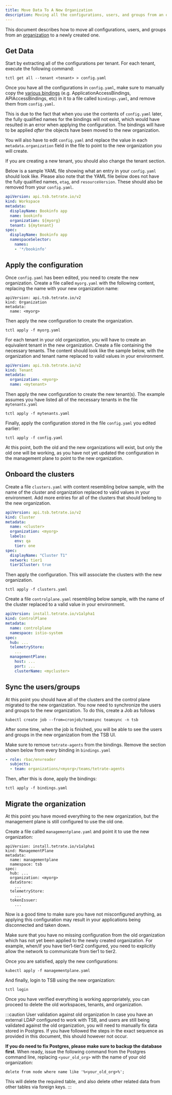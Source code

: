 ```yaml
---
title: Move Data To A New Organization
description: Moving all the configurations, users, and groups from an organization to a newly created one
---
```


<!-- NOTE: for TSB 1.2 and up -->

This document describes how to move all configurations, users, and groups from an
[organization](../concepts/terminology/#organization) to a newly created one.

## Get Data

Start by extracting all of the configurations per tenant. For each tenant, execute the following command:

```bash{promptUser: alice}
tctl get all --tenant <tenant> > config.yaml
```

Once you have all the configurations in `config.yaml`, make sure to manually copy the
[various bindings](../refs/tsb/rbac/v2/yaml) (e.g. ApplicationAccessBindings, APIAccessBindings, etc) in it to a file called
`bindings.yaml`, and remove them from `config.yaml`.

This is due to the fact that when you use the contents of `config.yaml` later, the fully qualified names for the
bindings will not exist, which would have resulted in an error when applying the configuration. The bindings will have
to be applied *after* the objects have been moved to the new organization.

You will also have to edit `config.yaml` and replace the value in each `metadata.organization` field in the file to
point to the new organization you will create.

If you are creating a new tenant, you should also change the tenant section.

Below is a sample YAML file showing what an entry in your `config.yaml` should look like. Please also note that the YAML
file below does not have the fully qualified names, `etag`, and `resourceVersion`. These should also be removed from
your `config.yaml`.

```yaml
apiVersion: api.tsb.tetrate.io/v2
kind: Workspace
metadata:
  displayName: Bookinfo app
  name: bookinfo
  organization: ${myorg}
  tenant: ${mytenant}
spec:
  displayName: Bookinfo app
  namespaceSelector:
    names:
    - '*/bookinfo'
```

## Apply the configuration

Once `config.yaml` has been edited, you need to create the new organization. Create a file called `myorg.yaml` with the
following content, replacing the name with your new organization name:

```
apiVersion: api.tsb.tetrate.io/v2
kind: Organization
metadata:
  name: <myorg>
```

Then apply the new configuration to create the organization.

```bash{promptUser: alice}
tctl apply -f myorg.yaml
```

For each tenant in your old organization, you will have to create an equivalent tenant in the new organization. Create a
file containing the necessary tenants. The content should look like the sample below, with the organization and tenant
name replaced to valid values in your environment.

```yaml
apiVersion: api.tsb.tetrate.io/v2
kind: Tenant
metadata:
  organization: <myorg>
  name: <mytenant>
```

Then apply the new configuration to create the new tenant(s). The example assumes you have listed all of the necessary
tenants in the file `mytenants.yaml`

```bash{promptUser: alice}
tctl apply -f mytenants.yaml
```

Finally, apply the configuration stored in the file `config.yaml` you edited earlier:

```bash{promptUser: alice}
tctl apply -f config.yaml
```

At this point, both the old and the new organizations will exist, but only the old one will be working, as you have not
yet updated the configuration in the management plane to point to the new organization.

## Onboard the clusters

Create a file `clusters.yaml` with content resembling below sample, with the name of the cluster and organization
replaced to valid values in your environment. Add more entries for all of the clusters that should belong to the new
organization.

```yaml
apiVersion: api.tsb.tetrate.io/v2
kind: Cluster
metadata:
  name: <cluster>
  organization: <myorg>
  labels:
    env: qa
    tier: one
spec:
  displayName: "Cluster T1"
  network: tier1
  tier1Cluster: true
```

Then apply the configuration.  This will associate the clusters with the new organization.

```bash{promptUser: alice}
tctl apply -f clusters.yaml
```

Create a file `controlplane.yaml` resembling below sample, with the name of the cluster replaced to a valid value in
your environment.

<!-- is there a tcl get controlplane type of command, so the user can just copy the necessary values ? -->

```yaml
apiVersion: install.tetrate.io/v1alpha1
kind: ControlPlane
metadata:
  name: controlplane
  namespace: istio-system
spec:
  hub: ...
  telemetryStore:
    ...
  managementPlane:
    host: ...
    port: ...
    clusterName: <mycluster>
```

## Sync the users/groups

At this point you should have all of the clusters and the control plane migrated to the new organization. You now need
to synchronize the users and groups to the new organization. To do this, create a Job as follows

```bash{promptUser: alice}
kubectl create job --from=cronjob/teamsync teamsync -n tsb
```

After some time, when the job is finished, you will be able to see the users and groups in the new organization from the
TSB UI.

Make sure to remove `tetrate-agents` from the bindings. Remove the section shown below from every binding in
`bindings.yaml`

```yaml
- role: rbac/envreader
  subjects:
  - team: organizations/<myorg>/teams/tetrate-agents
```

Then, after this is done, apply the bindings:

```bash{promptUser: alice}
tctl apply -f bindings.yaml
```

## Migrate the organization

At this point you have moved everything to the new organization, but the management plane is still configured to use the
old one.

Create a file called `managementplane.yaml` and point it to use the new organization:

```
apiVersion: install.tetrate.io/v1alpha1
kind: ManagementPlane
metadata:
  name: managementplane
  namespace: tsb
spec:
  hub: ...
  organization: <myorg>
  dataStore:
    ...
  telemetryStore:
    ...
  tokenIssuer:
    ...
```

Now is a good time to make sure you have not misconfigured anything, as applying this configuration may result in your
applications being disconnected and taken down.

Make sure that you have no missing configuration from the old organization which has not yet been applied to the newly
created organization. For example, when/if you have tier1-tier2 configured, you need to explicitly allow the network to
communicate from tier1 to tier2.

Once you are satisfied, apply the new configurations:

```bash{promptUser: alice}
kubectl apply -f managementplane.yaml
```

And finally, login to TSB using the new organization:

```bash{promptUser: alice}
tctl login
```

Once you have verified everything is working appropriately, you can proceed to delete the old workspaces, tenants, and
organization.

:::caution User validation against old organization
In case you have an external LDAP configured to work with TSB, and users are still being validated against the old
organization, you will need to manually fix data stored in Postgres. If you have followed the steps in the exact
sequence as provided in this document, this should however not occur.

**If you do need to fix Postgres, please make sure to backup the database first**. When ready, issue the following
command from the Postgres command line, replacing `<your_old_org>` with the name of your old organization:

```
delete from node where name like '%<your_old_org>%';
```

This will delete the required table, and also delete other related data from other tables via foreign keys.
:::

